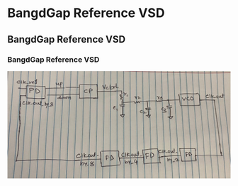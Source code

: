 # BangdGap Reference VSD
## BangdGap Reference VSD
### BangdGap Reference VSD
![Test](2.JPG "hello")
